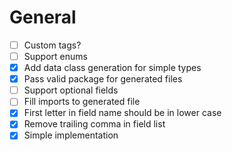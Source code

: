 # General

- [ ] Custom tags?
- [ ] Support enums
- [X] Add data class generation for simple types
- [X] Pass valid package for generated files
- [ ] Support optional fields
- [ ] Fill imports to generated file
- [X] First letter in field name should be in lower case
- [X] Remove trailing comma in field list
- [X] Simple implementation
